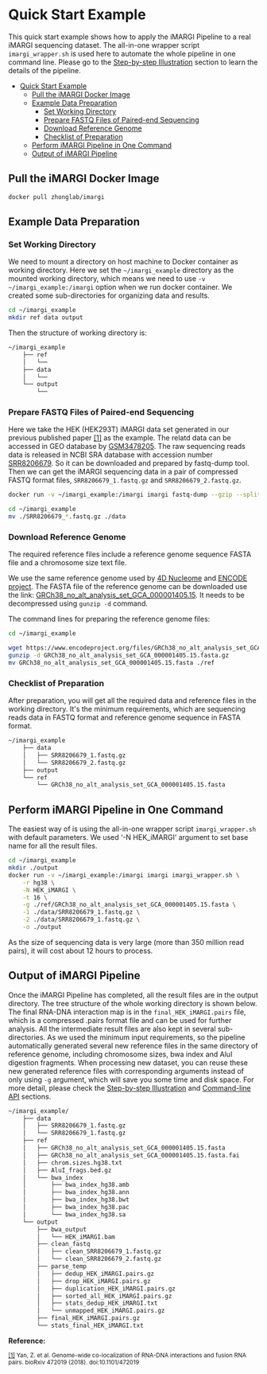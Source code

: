 # Quick Start Example

This quick start example shows how to apply the iMARGI Pipeline to a real iMARGI sequencing dataset. The
all-in-one wrapper script `imargi_wrapper.sh` is used here to automate the whole pipeline in one command line.
Please go to the [Step-by-step Illustration](./step_by_step_illustration.md) section to learn the details of
the pipeline.

- [Quick Start Example](#quick-start-example)
  - [Pull the iMARGI Docker Image](#pull-the-imargi-docker-image)
  - [Example Data Preparation](#example-data-preparation)
    - [Set Working Directory](#set-working-directory)
    - [Prepare FASTQ Files of Paired-end Sequencing](#prepare-fastq-files-of-paired-end-sequencing)
    - [Download Reference Genome](#download-reference-genome)
    - [Checklist of Preparation](#checklist-of-preparation)
  - [Perform iMARGI Pipeline in One Command](#perform-imargi-pipeline-in-one-command)
  - [Output of iMARGI Pipeline](#output-of-imargi-pipeline)

## Pull the iMARGI Docker Image

```bash
docker pull zhonglab/imargi
```

## Example Data Preparation

### Set Working Directory

We need to mount a directory on host machine to Docker container as working directory. Here we set the
`~/imargi_example` directory as the mounted working directory, which means we need to use `-v ~/imargi_example:/imargi`
option when we run docker container. We created some sub-directories for organizing data and results.

``` bash
cd ~/imargi_example
mkdir ref data output
```

Then the structure of working directory is:

``` bash
~/imargi_example
    ├── ref
    │   └──
    ├── data
    │   └──
    └── output
        └──
```

### Prepare FASTQ Files of Paired-end Sequencing

Here we take the HEK (HEK293T) iMARGI data set generated in our previous published paper <a id="a1">[[1]](#f1)</a> as the
example. The relatd data can be accessed in GEO database by
[GSM3478205](https://www.ncbi.nlm.nih.gov/geo/query/acc.cgi?acc=GSM3478205). The raw sequencing reads data is released
in NCBI SRA database with accession number [SRR8206679](https://www.ncbi.nlm.nih.gov/sra?term=SRX5026004). So it can be downloaded and prepared by fastq-dump tool. Then we can get the iMARGI sequencing data in a pair of compressed FASTQ format files, `SRR8206679_1.fastq.gz` and `SRR8206679_2.fastq.gz`.

``` bash
docker run -v ~/imargi_example:/imargi imargi fastq-dump --gzip --split-3 SRR8206679

cd ~/imargi_example
mv ./SRR8206679_*.fastq.gz ./data
```

### Download Reference Genome

The required reference files include a reference genome sequence FASTA file and a chromosome size text file.

We use the same reference genome used by
[4D Nucleome](https://www.4dnucleome.org/) and
[ENCODE project](https://www.encodeproject.org/data-standards/reference-sequences/). The FASTA file of the reference
genome can be downloaded use the link:
[GRCh38_no_alt_analysis_set_GCA_000001405.15](https://www.encodeproject.org/files/GRCh38_no_alt_analysis_set_GCA_000001405.15/@@download/GRCh38_no_alt_analysis_set_GCA_000001405.15.fasta.gz).
It needs to be decompressed using `gunzip -d` command.

The command lines for preparing the reference genome files:

``` bash
cd ~/imargi_example

wget https://www.encodeproject.org/files/GRCh38_no_alt_analysis_set_GCA_000001405.15/@@download/GRCh38_no_alt_analysis_set_GCA_000001405.15.fasta.gz
gunzip -d GRCh38_no_alt_analysis_set_GCA_000001405.15.fasta.gz
mv GRCh38_no_alt_analysis_set_GCA_000001405.15.fasta ./ref
```

### Checklist of Preparation

After preparation, you will get all the required data and reference files in the working directory. It's the minimum
requirements, which are sequencing reads data in FASTQ format and reference genome sequence in FASTA format.

``` bash
~/imargi_example
    ├── data
    │   ├── SRR8206679_1.fastq.gz
    │   └── SRR8206679_2.fastq.gz
    ├── output
    └── ref
        └── GRCh38_no_alt_analysis_set_GCA_000001405.15.fasta
```

## Perform iMARGI Pipeline in One Command

The easiest way of is using the all-in-one wrapper script `imargi_wrapper.sh` with default parameters.
We used ‘-N HEK_iMARGI’ argument to set base name for all the result files.

``` bash
cd ~/imargi_example
mkdir ./output
docker run -v ~/imargi_example:/imargi imargi imargi_wrapper.sh \
    -r hg38 \
    -N HEK_iMARGI \
    -t 16 \
    -g ./ref/GRCh38_no_alt_analysis_set_GCA_000001405.15.fasta \
    -1 ./data/SRR8206679_1.fastq.gz \
    -2 ./data/SRR8206679_1.fastq.gz \
    -o ./output
```

As the size of sequencing data is very large (more than 350 million read pairs), it will cost about 12 hours to process.

## Output of iMARGI Pipeline

Once the iMARGI Pipeline has completed, all the result files are in the output directory. The tree structure of the
whole working directory is shown below. The final RNA-DNA interaction map is in the `final_HEK_iMARGI.pairs` file,
which is a compressed .pairs format file and can be used for further analysis. All the intermediate result files are
also kept in several sub-directories. As we used the minimum input requirements, so the pipeline automatically
generated several new reference files in the same directory of reference genome, including chromosome sizes, bwa index
and AluI digestion fragments. When processing new dataset, you can reuse these new generated reference files with
corresponding arguments instead of only using `-g` argument, which will save you some time and disk space. For more
detail, please check the [Step-by-step Illustration](./step_by_step_illustration.md) and
[Command-line API](./commandline_api.md) sections.

``` bash
~/imargi_example/
    ├── data
    │   ├── SRR8206679_1.fastq.gz
    │   └── SRR8206679_1.fastq.gz
    ├── ref
    │   ├── GRCh38_no_alt_analysis_set_GCA_000001405.15.fasta
    │   ├── GRCh38_no_alt_analysis_set_GCA_000001405.15.fasta.fai
    │   ├── chrom.sizes.hg38.txt
    │   ├── AluI_frags.bed.gz
    │   └── bwa_index
    │       ├── bwa_index_hg38.amb
    │       ├── bwa_index_hg38.ann
    │       ├── bwa_index_hg38.bwt
    │       ├── bwa_index_hg38.pac
    │       └── bwa_index_hg38.sa
    └── output
        ├── bwa_output
        │   └── HEK_iMARGI.bam
        ├── clean_fastq
        │   ├── clean_SRR8206679_1.fastq.gz
        │   └── clean_SRR8206679_2.fastq.gz
        ├── parse_temp
        │   ├── dedup_HEK_iMARGI.pairs.gz
        │   ├── drop_HEK_iMARGI.pairs.gz
        │   ├── duplication_HEK_iMARGI.pairs.gz
        │   ├── sorted_all_HEK_iMARGI.pairs.gz
        │   ├── stats_dedup_HEK_iMARGI.txt
        │   └── unmapped_HEK_iMARGI.pairs.gz
        ├── final_HEK_iMARGI.pairs.gz
        └── stats_final_HEK_iMARGI.txt
```

**Reference:**

<small>[[1]](#a1) <span id="f1"></span> Yan, Z. et al. Genome-wide co-localization of RNA-DNA interactions and fusion RNA pairs. bioRxiv 472019 (2018). doi:10.1101/472019</small>